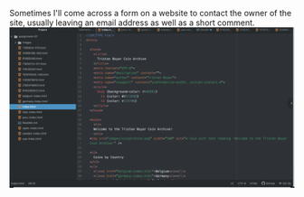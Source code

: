 Sometimes I'll come across a form on a website to contact the owner of the site, usually leaving an email address as well as a short comment.
![ScreenShot](./images/ScreenShot.png)
